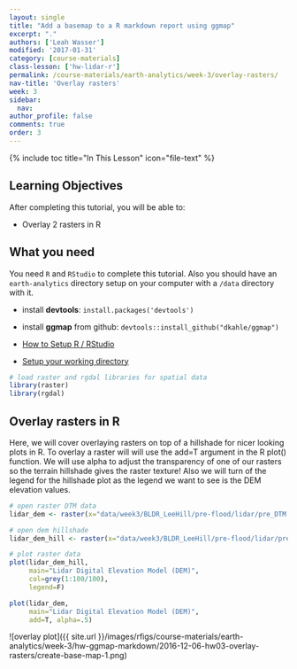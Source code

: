 ```yaml
---
layout: single
title: "Add a basemap to a R markdown report using ggmap"
excerpt: "."
authors: ['Leah Wasser']
modified: '2017-01-31'
category: [course-materials]
class-lesson: ['hw-lidar-r']
permalink: /course-materials/earth-analytics/week-3/overlay-rasters/
nav-title: 'Overlay rasters'
week: 3
sidebar:
  nav:
author_profile: false
comments: true
order: 3
---
```


{% include toc title="In This Lesson" icon="file-text" %}

<div class='notice--success' markdown="1">

## <i class="fa fa-graduation-cap" aria-hidden="true"></i> Learning Objectives

After completing this tutorial, you will be able to:

* Overlay 2 rasters in R 

## <i class="fa fa-check-square-o fa-2" aria-hidden="true"></i> What you need

You need `R` and `RStudio` to complete this tutorial. Also you should have
an `earth-analytics` directory setup on your computer with a `/data`
directory with it.

* install **devtools**: `install.packages('devtools')`
* install **ggmap** from github: `devtools::install_github("dkahle/ggmap")`

* [How to Setup R / RStudio](/course-materials/earth-analytics/week-1/setup-r-rstudio/)
* [Setup your working directory](/course-materials/earth-analytics/week-1/setup-working-directory/)

</div>


```r
# load raster and rgdal libraries for spatial data
library(raster)
library(rgdal)
```

## Overlay rasters in R 

Here, we will cover overlaying rasters on top of a hillshade for nicer looking 
plots in R. To overlay a raster will will use the add=T argument in the R plot() 
function. We will use alpha to adjust the transparency of one of our rasters so 
the terrain hillshade gives the raster texture! Also we will turn of the legend
for the hillshade plot as the legend we want to see is the DEM elevation values.


```r
# open raster DTM data
lidar_dem <- raster(x="data/week3/BLDR_LeeHill/pre-flood/lidar/pre_DTM.tif")

# open dem hillshade
lidar_dem_hill <- raster(x="data/week3/BLDR_LeeHill/pre-flood/lidar/pre_DTM_hill.tif")

# plot raster data
plot(lidar_dem_hill,
     main="Lidar Digital Elevation Model (DEM)",
     col=grey(1:100/100),
     legend=F)

plot(lidar_dem,
     main="Lidar Digital Elevation Model (DEM)",
     add=T, alpha=.5)
```

![overlay plot]({{ site.url }}/images/rfigs/course-materials/earth-analytics/week-3/hw-ggmap-markdown/2016-12-06-hw03-overlay-rasters/create-base-map-1.png)
